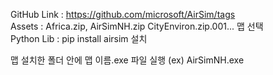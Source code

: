 GitHub Link : https://github.com/microsoft/AirSim/tags  
Assets : Africa.zip, AirSimNH.zip CityEnviron.zip.001... 맵 선택  
Python Lib : pip install airsim 설치

맵 설치한 폴더 안에 맵 이름.exe 파일 실행
(ex) AirSimNH.exe
